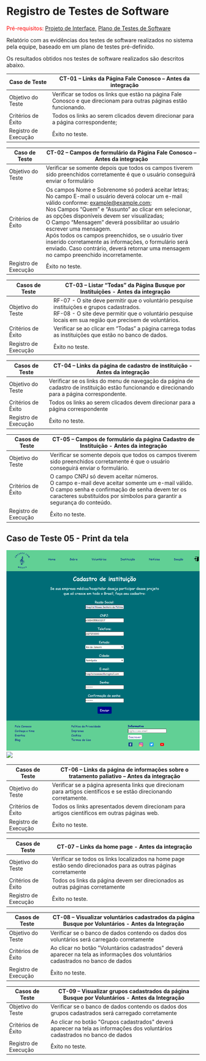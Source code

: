 # Registro de Testes de Software

<span style="color:red">Pré-requisitos: <a href="3-Projeto de Interface.md"> Projeto de Interface</a></span>, <a href="8-Plano de Testes de Software.md"> Plano de Testes de Software</a>

Relatório com as evidências dos testes de software realizados no sistema pela equipe, baseado em um plano de testes pré-definido.

Os resultados obtidos nos testes de software realizados são descritos abaixo. 

|Caso de Teste|CT-01 – Links da Página Fale Conosco – Antes da integração|
|-----|-----|
|Objetivo do Teste|Verificar se todos os links que estão na página Fale Conosco e que direcionam para outras páginas estão funcionando. |
|Critérios de Êxito|Todos os links ao serem clicados devem direcionar para a página correspondente; |
|Registro de Execução  |Êxito no teste.  |

|Caso de Teste|CT-02 – Campos de formulário da Página Fale Conosco – Antes da integração |
|-----|-----|
|Objetivo do Teste|Verificar se somente depois que todos os campos tiverem sido preenchidos corretamente é que o usuário conseguirá enviar o formulário|
|Critérios de Êxito|Os campos Nome e Sobrenome só poderá aceitar letras; <br>No campo E-mail o usuário deverá colocar um e-mail válido conforme: example@example.com;<br> Nos Campos “Quem” e “Assunto” ao clicar em selecionar, as opções disponíveis devem ser visualizadas; <br>O Campo “Mensagem” deverá possibilitar ao usuário escrever uma mensagem. <br>Após todos os campos preenchidos, se o usuário tiver inserido corretamente as informações, o formulário será enviado. Caso contrário, deverá retornar uma mensagem no campo preenchido incorretamente.|
|Registro de Execução  |Êxito no teste.  |

|Casos de Teste|CT-03 – Listar “Todas” da Página Busque por Instituições - Antes da integração |
|-----|-----|
|Objetivo do Teste  |RF-07 - O site deve permitir que o voluntário pesquise instituições e grupos cadastrados. <br>RF-08 - O site deve permitir que o voluntário pesquise locais em sua região que precisem de voluntários. |
|Critérios de Êxito|Verificar se ao clicar em “Todas” a página carrega todas as instituições que estão no banco de dados.|
|Registro de Execução|Êxito no teste.|

|Casos de Teste|CT-04 – Links da página de cadastro de instituição - Antes da integração |
|-----|-----|
|Objetivo do Teste  |Verificar se os links do menu de navegação da página de cadastro de instituição estão funcionando e direcionando para a página correspondente. |
|Critérios de Êxito|Todos os links ao serem clicados devem direcionar para a página correspondente|
|Registro de Execução|Êxito no teste.|

|Casos de Teste|CT-05 – Campos de formulário da página Cadastro de Instituição - Antes da integração |
|-----|-----|
|Objetivo do Teste  |Verificar se somente depois que todos os campos tiverem sido preenchidos corretamente é que o usuário conseguirá enviar o formulário. |
|Critérios de Êxito|O campo CNPJ só devem aceitar números. <br> O campo e-mail deve aceitar somente um e-mail válido. <br>O campo senha e confirmação de senha devem ter os caracteres substituídos por símbolos para garantir a segurança do conteúdo. |
|Registro de Execução|Êxito no teste.|

## Caso de Teste 05 - Print da tela

<img src="img/testecadastro.png">
<img src="img.testecadastro2.png">

|Casos de Teste|CT-06 – Links da página de informações sobre o tratamento paliativo – Antes da integração |
|-----|-----|
|Objetivo do Teste  |Verificar se a página apresenta links que direcionam para artigos científicos e se estão direcionando corretamente.|
|Critérios de Êxito|Todos os links apresentados devem direcionam para artigos científicos em outras páginas web.|
|Registro de Execução|Êxito no teste.|

|Casos de Teste|CT-07 – Links da home page - Antes da integração|
|-----|-----|
|Objetivo do Teste  |Verificar se todos os links localizados na home page estão sendo direcionados para as outras páginas corretamente|
|Critérios de Êxito|Todos os links da página devem ser direcionados as outras páginas corretamente|
|Registro de Execução|Êxito no teste.|

|Casos de Teste|CT-08 – Visualizar voluntários cadastrados da página Busque por Voluntários - Antes da Integração  |
|-----|-----|
|Objetivo do Teste  |Verificar se o banco de dados contendo os dados dos voluntários será carregado corretamente |
|Critérios de Êxito|Ao clicar no botão "Voluntários cadastrados" deverá aparecer na tela as informações dos voluntários cadastrados no banco de dados|
|Registro de Execução|Êxito no teste.|


|Casos de Teste| CT-09 – Visualizar grupos  cadastrados da página Busque por Voluntários - Antes da Integração |
|-----|-----|
|Objetivo do Teste  |Verificar se o banco de dados contendo os dados dos grupos cadastrados será carregado corretamente |
|Critérios de Êxito|Ao clicar no botão "Grupos cadastrados" deverá aparecer na tela as informações dos voluntários cadastrados no banco de dados|
|Registro de Execução|Êxito no teste.|
